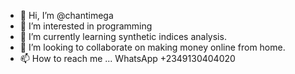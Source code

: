 - 👋 Hi, I’m @chantimega
- 👀 I’m interested in programming 
- 🌱 I’m currently learning synthetic indices analysis.
- 💞️ I’m looking to collaborate on making money online from home.
- 📫 How to reach me ... WhatsApp +2349130404020

<!---
chantimega/chantimega is a ✨ special ✨ repository because its `README.md` (this file) appears on your GitHub profile.
You can click the Preview link to take a look at your changes.
--->
